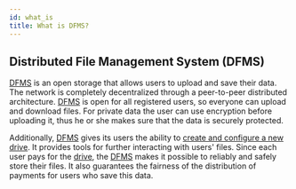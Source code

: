 ```yaml
---
id: what_is
title: What is DFMS?
---
```


## Distributed File Management System (DFMS)
[DFMS](what_is.md) is an open storage that allows users to upload and save their data. The network is completely decentralized through a peer-to-peer distributed architecture. [DFMS](what_is.md) is open for all registered users, so everyone can upload and download files. For private data the user can use encryption before uploading it, thus he or she makes sure that the data is securely protected.

Additionally, [DFMS](what_is.md) gives its users the ability to [create and configure a new drive](../guides/contract/create.md). It provides tools for further interacting with users' files. Since each user pays for the [drive](../built_in_features/drive/overview.md), the [DFMS](what_is.md) makes it possible to reliably and safely store their files. It also guarantees the fairness of the distribution of payments for users who save this data.